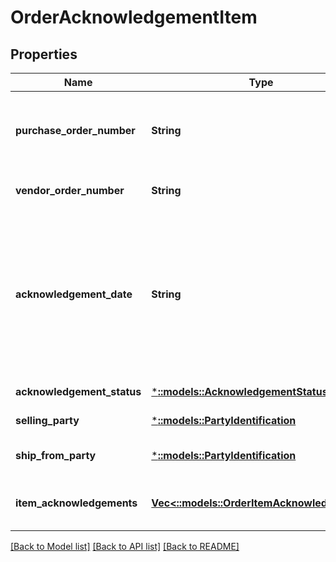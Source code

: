 # OrderAcknowledgementItem

## Properties
Name | Type | Description | Notes
------------ | ------------- | ------------- | -------------
**purchase_order_number** | **String** | The purchase order number for this order. Formatting Notes: alpha-numeric code. | [default to null]
**vendor_order_number** | **String** | The vendor&#39;s order number for this order. | [default to null]
**acknowledgement_date** | **String** | The date and time when the order is acknowledged, in ISO-8601 date/time format. For example: 2018-07-16T23:00:00Z / 2018-07-16T23:00:00-05:00 / 2018-07-16T23:00:00-08:00. | [default to null]
**acknowledgement_status** | [***::models::AcknowledgementStatus**](AcknowledgementStatus.md) | Status of acknowledgement. | [default to null]
**selling_party** | [***::models::PartyIdentification**](PartyIdentification.md) | PartyID as vendor code. | [default to null]
**ship_from_party** | [***::models::PartyIdentification**](PartyIdentification.md) | PartyID as the vendor&#39;s warehouseId. | [default to null]
**item_acknowledgements** | [**Vec<::models::OrderItemAcknowledgement>**](OrderItemAcknowledgement.md) | Item details including acknowledged quantity. | [default to null]

[[Back to Model list]](../README.md#documentation-for-models) [[Back to API list]](../README.md#documentation-for-api-endpoints) [[Back to README]](../README.md)


